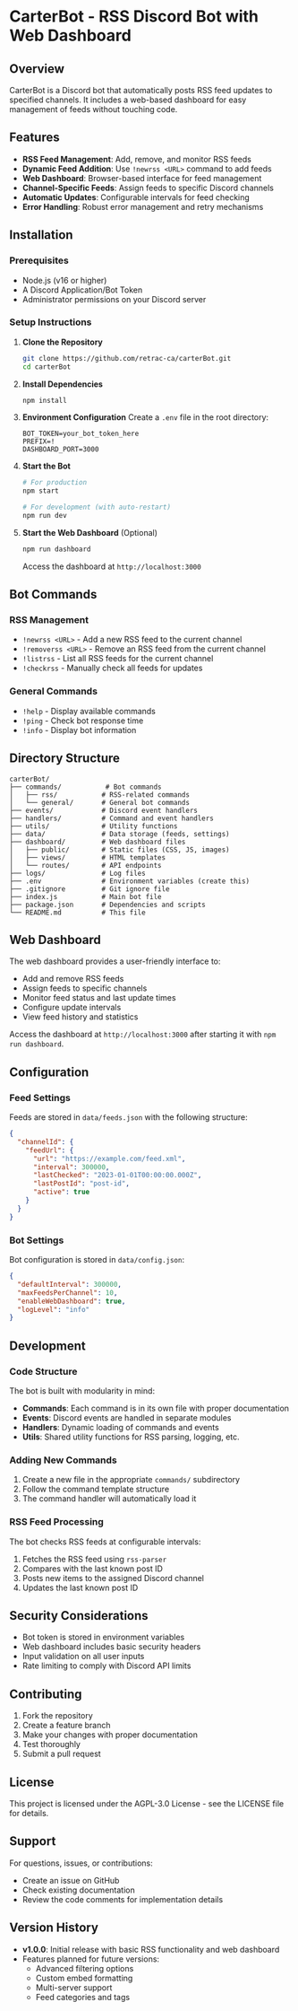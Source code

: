 # CarterBot - RSS Discord Bot with Web Dashboard

## Overview
CarterBot is a Discord bot that automatically posts RSS feed updates to specified channels. It includes a web-based dashboard for easy management of feeds without touching code.

## Features
- **RSS Feed Management**: Add, remove, and monitor RSS feeds
- **Dynamic Feed Addition**: Use `!newrss <URL>` command to add feeds
- **Web Dashboard**: Browser-based interface for feed management
- **Channel-Specific Feeds**: Assign feeds to specific Discord channels
- **Automatic Updates**: Configurable intervals for feed checking
- **Error Handling**: Robust error management and retry mechanisms

## Installation

### Prerequisites
- Node.js (v16 or higher)
- A Discord Application/Bot Token
- Administrator permissions on your Discord server

### Setup Instructions

1. **Clone the Repository**
   ```bash
   git clone https://github.com/retrac-ca/carterBot.git
   cd carterBot
   ```

2. **Install Dependencies**
   ```bash
   npm install
   ```

3. **Environment Configuration**
   Create a `.env` file in the root directory:
   ```env
   BOT_TOKEN=your_bot_token_here
   PREFIX=!
   DASHBOARD_PORT=3000
   ```

4. **Start the Bot**
   ```bash
   # For production
   npm start
   
   # For development (with auto-restart)
   npm run dev
   ```

5. **Start the Web Dashboard** (Optional)
   ```bash
   npm run dashboard
   ```
   Access the dashboard at `http://localhost:3000`

## Bot Commands

### RSS Management
- `!newrss <URL>` - Add a new RSS feed to the current channel
- `!removerss <URL>` - Remove an RSS feed from the current channel
- `!listrss` - List all RSS feeds for the current channel
- `!checkrss` - Manually check all feeds for updates

### General Commands
- `!help` - Display available commands
- `!ping` - Check bot response time
- `!info` - Display bot information

## Directory Structure

```
carterBot/
├── commands/           # Bot commands
│   ├── rss/           # RSS-related commands
│   └── general/       # General bot commands
├── events/            # Discord event handlers
├── handlers/          # Command and event handlers
├── utils/             # Utility functions
├── data/              # Data storage (feeds, settings)
├── dashboard/         # Web dashboard files
│   ├── public/        # Static files (CSS, JS, images)
│   ├── views/         # HTML templates
│   └── routes/        # API endpoints
├── logs/              # Log files
├── .env               # Environment variables (create this)
├── .gitignore         # Git ignore file
├── index.js           # Main bot file
├── package.json       # Dependencies and scripts
└── README.md          # This file
```

## Web Dashboard

The web dashboard provides a user-friendly interface to:
- Add and remove RSS feeds
- Assign feeds to specific channels
- Monitor feed status and last update times
- Configure update intervals
- View feed history and statistics

Access the dashboard at `http://localhost:3000` after starting it with `npm run dashboard`.

## Configuration

### Feed Settings
Feeds are stored in `data/feeds.json` with the following structure:
```json
{
  "channelId": {
    "feedUrl": {
      "url": "https://example.com/feed.xml",
      "interval": 300000,
      "lastChecked": "2023-01-01T00:00:00.000Z",
      "lastPostId": "post-id",
      "active": true
    }
  }
}
```

### Bot Settings
Bot configuration is stored in `data/config.json`:
```json
{
  "defaultInterval": 300000,
  "maxFeedsPerChannel": 10,
  "enableWebDashboard": true,
  "logLevel": "info"
}
```

## Development

### Code Structure
The bot is built with modularity in mind:
- **Commands**: Each command is in its own file with proper documentation
- **Events**: Discord events are handled in separate modules
- **Handlers**: Dynamic loading of commands and events
- **Utils**: Shared utility functions for RSS parsing, logging, etc.

### Adding New Commands
1. Create a new file in the appropriate `commands/` subdirectory
2. Follow the command template structure
3. The command handler will automatically load it

### RSS Feed Processing
The bot checks RSS feeds at configurable intervals:
1. Fetches the RSS feed using `rss-parser`
2. Compares with the last known post ID
3. Posts new items to the assigned Discord channel
4. Updates the last known post ID

## Security Considerations
- Bot token is stored in environment variables
- Web dashboard includes basic security headers
- Input validation on all user inputs
- Rate limiting to comply with Discord API limits

## Contributing
1. Fork the repository
2. Create a feature branch
3. Make your changes with proper documentation
4. Test thoroughly
5. Submit a pull request

## License
This project is licensed under the AGPL-3.0 License - see the LICENSE file for details.

## Support
For questions, issues, or contributions:
- Create an issue on GitHub
- Check existing documentation
- Review the code comments for implementation details

## Version History
- **v1.0.0**: Initial release with basic RSS functionality and web dashboard
- Features planned for future versions:
  - Advanced filtering options
  - Custom embed formatting
  - Multi-server support
  - Feed categories and tags